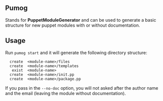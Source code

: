 ## Pumog

Stands for **PuppetModuleGenerator** and can be used to generate a basic structure for new puppet modules with or without documentation.


## Usage

Run `pumog start` and it will generate the following directory structure:


      create  <module-name>/files
      create  <module-name>/templates
       exist  <module-name>
      create  <module-name>/init.pp
      create  <module-name>/package.pp


If you pass in the `--no-doc` option, you will not asked after the author name and the email (leaving the module without
documentation).

